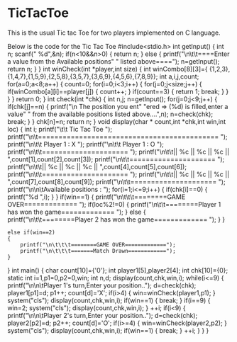# TicTacToe
This is the usual Tic tac Toe for two players implemented on C language.

Below is the code for the Tic Tac Toe 
#include<stdio.h>
int getInput()
{
	int n;
	scanf(" %d",&n);
	if(n<10&&n>0)
	{
		return n;
	}
	else
	{
		printf("\n\t\t====Enter a value from the Available positions"
		" listed above====");
		   n=getInput();
		   return n;
 	}
}
int winCheck(int *player,int size)
{
	int winCombo[8][3]={
	{1,2,3},{1,4,7},{1,5,9},{2,5,8},{3,5,7},{3,6,9},{4,5,6},{7,8,9}};
	int a,i,j,count;
	for(a=0;a<8;a++)
	{
		count=0;
		for(i=0;i<3;i++)
		{
			for(j=0;j<size;j++)
			{
				if(winCombo[a][i]==player[j])
				{
					count++;
				}
				if(count==3)
				{
	               return 1;
	               break;
				}
			}
		}
	}
	return 0;
}
int check(int *chk)
{
	int n,j;
    n=getInput();
	for(j=0;j<9;j++)
	{
		if(chk[j]==n)
		{
			printf("\n The position you ent"
			"ered => (%d) is filled,enter a value" 
			" from the available positions listed above....",n);
			n=check(chk);
			break;
		}
	}
	chk[n]=n;
	return n;
}
void display(char * count,int *chk,int win,int loc)
{
	int i;
	printf("\t\t     Tic Tac Toe ");
	printf("\n\t============================================ ");
	printf("\n\t\t     Player 1 : X ");
	printf("\n\t\t     Player 1 : O ");
    printf("\n\t\t===================== ");
    printf("\n\t\t||  %c  || %c  || %c  || ",count[1],count[2],count[3]);
    printf("\n\t\t===================== ");
    printf("\n\t\t||  %c  || %c  || %c  || ",count[4],count[5],count[6]);
    printf("\n\t\t===================== ");
    printf("\n\t\t||  %c  || %c  || %c  || ",count[7],count[8],count[9]);
    printf("\n\t\t===================== ");
    printf("\n\n\tAvailable positions : ");
	for(i=1;i<=9;i++)
	{
		if(chk[i]==0)
		{
			printf("%d ",i);
		}
	}
    if(win==1)
    {
    printf("\n\t\t\t========GAME OVER============= ");
    if(loc%2!=0)
    {
    	printf("\n\t\t========Player 1 has won the game============= ");
	}
	else
	{
		printf("\n\t\t========Player 2 has won the game============= ");
	}
    }

	else if(win==2)
	{
		printf("\n\t\t\t========GAME OVER=============");
		printf("\n\t\t\t=======Match Drawn============");
	}
}
int main()
{
	char count[10]={'0'};
	int player1[5],player2[4];
	int chk[10]={0};
	static int i=1,p1=0,p2=0,win;
	int n,d;
	display(count,chk,win,i);
	while(i<=9)
	{
	printf("\n\n\tPlayer 1's turn,Enter your position..");
	d=check(chk);
	player1[p1]=d;
	p1++;
	count[d]='X';
	if(i>4)
	{
	win=winCheck(player1,p1);
    }
	system("cls");
	display(count,chk,win,i);
	if(win==1)
	{
		break;
	}
		if(i==9)
	{
		win=2;
		system("cls");
	    display(count,chk,win,i);
	}
	++i;
	if(i<9)
    {
	printf("\n\n\tPlayer 2's turn,Enter your position..");
	d=check(chk);
	player2[p2]=d;
	p2++;
	count[d]='O';
	if(i>=4)
	{
	win=winCheck(player2,p2);
    }
	system("cls");
	display(count,chk,win,i);
	if(win==1)
	{
		break;
	}
	++i;
    }
    }
}

